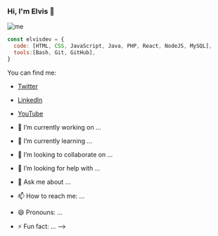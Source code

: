 ### Hi, I'm Elvis 👋

![me](https://user-images.githubusercontent.com/57382598/107990904-7a787880-6fa3-11eb-81f3-0dc8fbe91aa4.jpg)

```javascript
const elvisdev = {
  code: [HTML, CSS, JavaScript, Java, PHP, React, NodeJS, MySQL],
  tools:[Bash, Git, GitHub],
}
```

You can find me: 
- [Twitter](https://twitter.com/ElvisDevs)
- [LinkedIn](https://www.linkedin.com/in/elvis-huerta/)
- [YouTube](https://www.youtube.com/channel/UCpyvp9Vz9unUpX0G9vTvw9A)


- 🔭 I’m currently working on ...
- 🌱 I’m currently learning ...
- 👯 I’m looking to collaborate on ...
- 🤔 I’m looking for help with ...
- 💬 Ask me about ...
- 📫 How to reach me: ...
- 😄 Pronouns: ...
- ⚡ Fun fact: ...
-->
